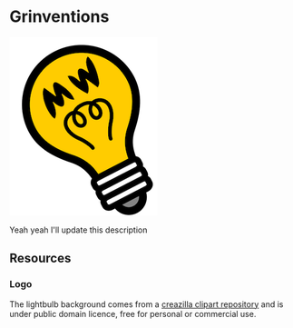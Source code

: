 # Grinventions

![logo](https://github.com/grinventions/about/blob/main/graphics/logo/logo_s.png?raw=true)

Yeah yeah I'll update this description

## Resources

### Logo

The lightbulb background comes from a [creazilla clipart repository](https://creazilla.com/nodes/34692-light-bulb-clipart) and is under public domain licence, free for personal or commercial use.
